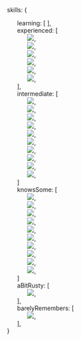 <html>
  <ul style="list-style-type: none;">
  skills: {
  <ul style="list-style-type: none;">
    <li>
    learning: [ ],
    </li>
    <li>
    experienced: [
      <ul style="list-style-type: none;">
        <li>
          <img src="https://img.shields.io/badge/TypeScript-white?style=flat&logo=TypeScript&logoColor=161f26" />,
        </li>
        <li>
          <img src="https://img.shields.io/badge/JavaScript-white?style=flat&logo=JavaScript&logoColor=161f26" />,
        </li>
        <li>
          <img src="https://img.shields.io/badge/HTML5-white?style=flat&logo=HTML5&logoColor=161f26" />,
        </li>
        <li>
          <img src="https://img.shields.io/badge/CSS3-white?style=flat&logo=CSS3&logoColor=161f26" />,
        </li>
        <li>
          <img src="https://img.shields.io/badge/GraphQL-white?style=flat&logoColor=161f26&logo=GraphQl" />,
        </li>
        <li>
          <img src="https://img.shields.io/badge/NestJS-white?style=flat&logoColor=161f26&logo=NestJS" />,
        </li>
      </ul>
    ],
    </li>
    <li>
      intermediate: [
        <ul style="list-style-type: none;">
          <li>
            <img src="https://img.shields.io/badge/MySQL-white?style=flat&logoColor=161f26&logo=MySQL" />,
          </li>
          <li>
            <img src="https://img.shields.io/badge/PostgreSQL-white?style=flat&logoColor=161f26&logo=PostgreSQL" />,
          </li>
          <li>
            <img src="https://img.shields.io/badge/React-white?style=flat&logoColor=161f26&logo=React" />,
          </li>
          <li>
            <img src="https://img.shields.io/badge/Next.js-white?style=flat&logo=Next.js&logoColor=161f26" />,
          </li>
          <li>
            <img src="https://img.shields.io/badge/Java-white?style=flat&logo=OpenJDK&logoColor=161f26" />,
          </li>
          <li>
            <img src="https://img.shields.io/badge/Quarkus-white?style=flat&logo=Quarkus&logoColor=161f26" />,
          </li>
          <li>
            <img src="https://img.shields.io/badge/Docker-white?style=flat&logoColor=161f26&logo=Docker" />,
          </li>
          <li>
            <img src="https://img.shields.io/badge/Bootstrap-white?style=flat&logo=Bootstrap&logoColor=161f26" />,
          </li>
          <li>
            <img src="https://img.shields.io/badge/Playwright-white?style=flat&logo=Playwright&logoColor=161f26" />,
          </li>
          <li>
            <img src="https://img.shields.io/badge/Apify_Crawlee-white?style=flat&logo=Crawlee&logoColor=161f26" />,
          </li>
        </ul>
      ]
    </li>
    <li>
    knowsSome: [
      <ul style="list-style-type: none;">
        <li>
          <img src="https://img.shields.io/badge/JestJS-white?style=flat&logo=Jest&logoColor=161f26" />,
        </li>
        <li>
          <img src="https://img.shields.io/badge/Flutter-white?style=flat&logoColor=161f26&logo=Flutter" />,
        </li>
        <li>
          <img src="https://img.shields.io/badge/Unreal_Engine-white?style=flat&logoColor=161f26&logo=Unreal-Engine" />,
        </li>
        <li>
          <img src="https://img.shields.io/badge/Cocos_Creator_2D-white?style=flat&logoColor=161f26&logo=Cocos" />,
        </li>
        <li>
          <img src="https://img.shields.io/badge/PHP-white?style=flat&logo=PHP&logoColor=161f26" />,
        </li>
        <li>
          <img src="https://img.shields.io/badge/Sass-white?style=flat&logo=Sass&logoColor=161f26" />,
        </li>
        <li>
          <img src="https://img.shields.io/badge/Bootstrap-white?style=flat&logo=Bootstrap&logoColor=161f26" />,
        </li>
        <li>
          <img src="https://img.shields.io/badge/Stripe-white?style=flat&logo=Stripe&logoColor=161f26" />,
        </li>
        <li>
          <img src="https://img.shields.io/badge/Sentry-white?style=flat&logo=Sentry&logoColor=161f26" />,
        </li>
        <li>
          <img src="https://img.shields.io/badge/Puppeteer-white?style=flat&logo=Puppeteer&logoColor=161f26" />,
        </li>
      </ul>
    ]
    </li>
    <li>
    aBitRusty: [
      <ul style="list-style-type: none;">
        <li>
          <img src="https://img.shields.io/badge/ExpressJS-white?style=flat&logo=Express&logoColor=161f26" />,
        </li>
      </ul>
    ],
    </li>
    <li>
    barelyRemembers: [
      <ul style="list-style-type: none;">
        <li>
          <img src="https://img.shields.io/badge/C-white?style=flat&logo=C&logoColor=161f26" />,
        </li>
      </ul>
    ],
    </li>
  </ul>
  }
  </ul>
</html>
